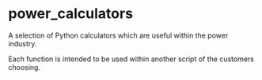 # power_calculators

A selection of Python calculators which are useful within the power industry.

Each function is intended to be used within another script of the customers choosing.
